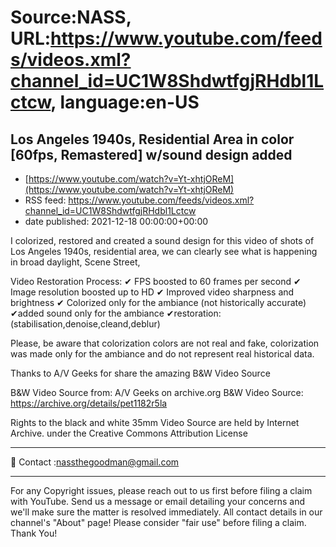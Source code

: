 # Source:NASS, URL:https://www.youtube.com/feeds/videos.xml?channel_id=UC1W8ShdwtfgjRHdbl1Lctcw, language:en-US

## Los Angeles 1940s, Residential Area in color [60fps, Remastered] w/sound design added
 - [https://www.youtube.com/watch?v=Yt-xhtjOReM](https://www.youtube.com/watch?v=Yt-xhtjOReM)
 - RSS feed: https://www.youtube.com/feeds/videos.xml?channel_id=UC1W8ShdwtfgjRHdbl1Lctcw
 - date published: 2021-12-18 00:00:00+00:00

I colorized, restored and created a sound design for this video of shots of Los Angeles 1940s, residential area, we can clearly see what is happening in broad daylight, Scene Street,

Video Restoration Process:
✔ FPS boosted to 60 frames per second 
✔ Image resolution boosted up to HD 
✔ Improved video sharpness and brightness 
✔ Colorized only for the ambiance (not historically accurate)
✔added sound only for the ambiance
✔restoration:(stabilisation,denoise,cleand,deblur) 

Please, be aware that colorization colors are not real and fake, colorization was made only for the ambiance and do not represent real historical data.

Thanks to A/V Geeks  for share the amazing B&W Video Source

B&W Video Source from:  A/V Geeks  on archive.org
B&W Video Source: https://archive.org/details/pet1182r5la

Rights to the black and white 35mm Video Source are held by Internet Archive. under the Creative Commons Attribution License

- - - - - - - - - - - - - - - - - - - -
📨 Contact :nassthegoodman@gmail.com
- - - - - - - - - - - - - - - - - - - -
For any Copyright issues, please reach out to us first before filing a claim with YouTube. Send us a message or email detailing your concerns and we'll make sure the matter is resolved immediately. All contact details in our channel's "About" page! Please consider "fair use" before filing a claim. Thank You!

